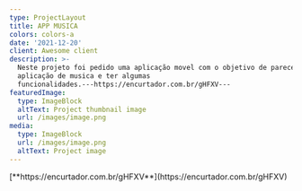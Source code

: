 ```yaml
---
type: ProjectLayout
title: APP MUSICA
colors: colors-a
date: '2021-12-20'
client: Awesome client
description: >-
  Neste projeto foi pedido uma aplicação movel com o objetivo de parecer com uma
  aplicação de musica e ter algumas
  funcionalidades.---https://encurtador.com.br/gHFXV---
featuredImage:
  type: ImageBlock
  altText: Project thumbnail image
  url: /images/image.png
media:
  type: ImageBlock
  url: /images/image.png
  altText: Project image
---
```

<div style="text-align: left">[**https://encurtador.com.br/gHFXV**](https://encurtador.com.br/gHFXV)</div>

